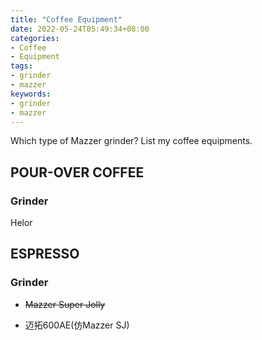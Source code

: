 ```yaml
---
title: "Coffee Equipment"
date: 2022-05-24T05:49:34+08:00
categories:
- Coffee
- Equipment
tags:
- grinder
- mazzer
keywords:
- grinder
- mazzer
---
```


Which type of Mazzer grinder?
List my coffee equipments.
<!--more-->

## POUR-OVER COFFEE
### Grinder
Helor


## ESPRESSO
### Grinder
- ~~Mazzer Super Jolly~~

- 迈拓600AE(仿Mazzer SJ)



